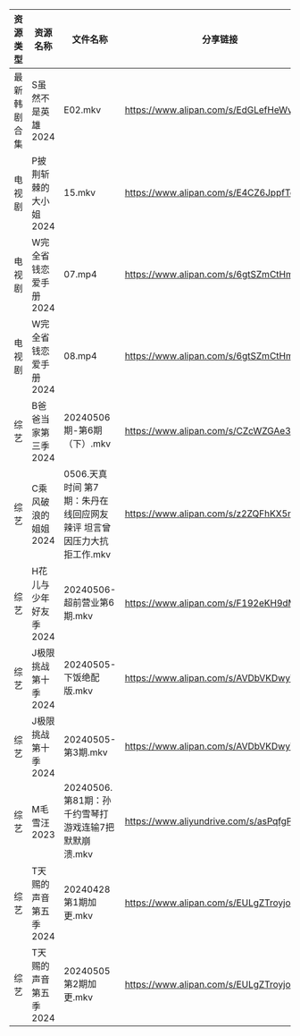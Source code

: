 | 资源类型   | 资源名称          | 文件名称                                     | 分享链接                                      | 更新时间                |
| ------ | ------------- | ---------------------------------------- | ----------------------------------------- | ------------------- |
| 最新韩剧合集 | S虽然不是英雄2024   | E02.mkv                                  | https://www.alipan.com/s/EdGLefHeWvz      | 2024-05-06 00:09:54 |
| 电视剧    | P披荆斩棘的大小姐2024 | 15.mkv                                   | https://www.alipan.com/s/E4CZ6JppfTo      | 2024-05-06 14:09:18 |
| 电视剧    | W完全省钱恋爱手册2024 | 07.mp4                                   | https://www.alipan.com/s/6gtSZmCtHmc      | 2024-05-06 00:10:13 |
| 电视剧    | W完全省钱恋爱手册2024 | 08.mp4                                   | https://www.alipan.com/s/6gtSZmCtHmc      | 2024-05-06 00:10:13 |
| 综艺     | B爸爸当家第三季2024  | 20240506期-第6期（下）.mkv                     | https://www.alipan.com/s/CZcWZGAe35k      | 2024-05-06 14:10:34 |
| 综艺     | C乘风破浪的姐姐2024  | 0506.天真时间 第7期：朱丹在线回应网友辣评 坦言曾因压力大抗拒工作.mkv | https://www.alipan.com/s/z2ZQFhKX5nR      | 2024-05-06 14:10:42 |
| 综艺     | H花儿与少年好友季2024 | 20240506-超前营业第6期.mkv                     | https://www.alipan.com/s/F192eKH9dMy      | 2024-05-06 14:11:02 |
| 综艺     | J极限挑战第十季2024  | 20240505-下饭绝配版.mkv                       | https://www.alipan.com/s/AVDbVKDwyT9      | 2024-05-06 00:14:11 |
| 综艺     | J极限挑战第十季2024  | 20240505-第3期.mkv                         | https://www.alipan.com/s/AVDbVKDwyT9      | 2024-05-06 00:14:11 |
| 综艺     | M毛雪汪2023      | 20240506.第81期：孙千约雪琴打游戏连输7把默默崩溃.mkv       | https://www.aliyundrive.com/s/asPqfgPRqAg | 2024-05-06 14:11:13 |
| 综艺     | T天赐的声音第五季2024 | 20240428第1期加更.mkv                        | https://www.alipan.com/s/EULgZTroyjo      | 2024-05-06 14:11:32 |
| 综艺     | T天赐的声音第五季2024 | 20240505第2期加更.mkv                        | https://www.alipan.com/s/EULgZTroyjo      | 2024-05-06 14:11:32 |
